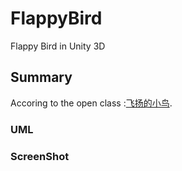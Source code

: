 # FlappyBird
Flappy Bird in Unity 3D
## Summary
Accoring to the open class :[飞扬的小鸟](https://www.taikr.com/course/399).
### UML
### ScreenShot
